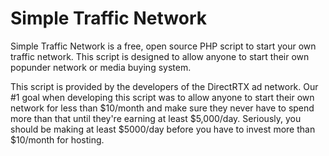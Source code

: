 # Simple Traffic Network
Simple Traffic Network is a free, open source PHP script to start your own traffic network.  This script is designed to allow anyone to start their own popunder network or media buying system.

This script is provided by the developers of the DirectRTX ad network.  Our #1 goal when developing this script was to allow anyone to start their own network for less than $10/month and make sure they never have to spend more than that until they're earning at least $5,000/day.  Seriously, you should be making at least $5000/day before you have to invest more than $10/month for hosting.
